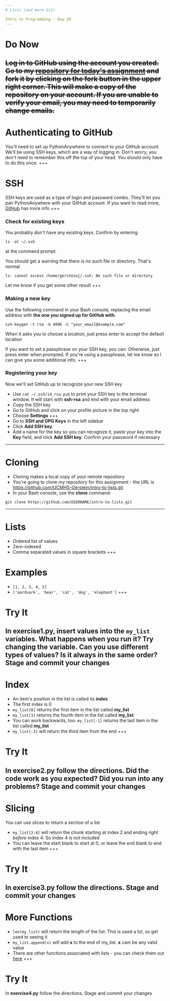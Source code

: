 ```yaml
---
# Lists (and more Git)

Intro to Programming - Day 20
---
```

# Do Now

<strike>Log in to GitHub using the account you created. Go to my [repository for today's assignment](https://github.com/UCMHS-Gerstein/intro-to-lists) and fork it by clicking on the fork button in the upper right corner. This will make a copy of the repository on your account. If you are unable to verify your email, you may need to temporarily change emails.</strike>
---
# Authenticating to GitHub

You'll need to set up PythonAnywhere to connect to your GitHub account. We'll be using SSH keys, which are a way of logging in. Don't worry, you don't need to remember this off the top of your head. You should only have to do this once.
+++
# SSH

SSH keys are used as a type of login and password combo. They'll let you pair PythonAnywhere with your GitHub account. If you want to read more, [GitHub](https://help.github.com/articles/connecting-to-github-with-ssh/) has more info
+++
### Check for existing keys

You probably don't have any existing keys. Confirm by entering
```shell 
ls -al ~/.ssh
```
at the command prompt.

You should get a warning that there is no such file or directory. That's normal
```shell
ls: cannot access /home/gersteinj/.ssh: No such file or directory
```

Let me know if you get some other result
+++
### Making a new key

Use the following command in your Bash console, replacing the email address with **the one you signed up for GitHub with**.

```shell
ssh-keygen -t rsa -b 4096 -C "your_email@example.com"
```

When it asks you to choose a location, just press enter to accept the default location

If you want to set a passphrase on your SSH key, you can. Otherwise, just press enter when prompted. If you're using a passphrase, let me know so I can give you some additional info.
+++
### Registering your key

Now we'll set GitHub up to recognize your new SSH key

* Use `cat ~/.ssh/id_rsa.pub` to print your SSH key to the terminal window. It will start with **ssh-rsa** and end with your email address
* Copy the SSH key
* Go to GitHub and click on your profile picture in the top right
* Choose **Settings**
+++
* Go to **SSH and GPG Keys** in the left sidebar
* Click **Add SSH key**
* Add a name for the key so you can recognize it, paste your key into the **Key** field, and click **Add SSH key**. Confirm your password if necessary
---
# Cloning

* Cloning makes a local copy of your remote repository
* You're going to clone my repository for this assignment - the URL is <https://github.com/UCMHS-Gerstein/intro-to-lists.git>
* In your Bash console, use the **clone** command:

```shell
git clone https://github.com/USERNAME/intro-to-lists.git
```
---
# Lists

* Ordered list of values
* Zero-indexed
* Comma separated values in square brackets
+++
# Examples

* `[1, 2, 3, 4, 5]`
* `['aardvark', 'bear', 'cat', 'dog', 'elephant']`
+++
# Try It

In **exercise1.py**, insert values into the `my_list` variables. What happens when you run it? Try changing the variable. Can you use different types of values? Is it always in the same order? Stage and commit your changes
---
# Index

* An item's position in the list is called its **index**
* The first index is 0
* `my_list[0]` returns the first item in the list called **my_list**
* `my_list[3]` returns the fourth item in the list called **my_list**
* You can work backwards, too: `my_list[-1]` returns the last item in the list called **my_list**
* `my_list[-3]` will return the third item from the end
+++
# Try It

In **exercise2.py** follow the directions. Did the code work as you expected? Did you run into any problems? Stage and commit your changes
---
# Slicing

You can use slices to return a section of a list

* `my_list[2:4]` will return the chunk starting at index 2 and ending *right before* index 4. So index 4 is not included
* You can leave the start blank to start at 0, or leave the end blank to end with the last item
+++
# Try It

In **exercise3.py** follow the directions. Stage and commit your changes
---
# More Functions

* `len(my_list)` will return the length of the list. This is used a lot, so get used to seeing it
* `my_list.append(x)` will add **x** to the end of my_list. **x** cam be any valid value
* There are other functions associated with lists - you can check them out [here](https://docs.python.org/3/tutorial/datastructures.html#more-on-lists)
+++
# Try It

In **exercise4.py** follow the directions. Stage and commit your changes